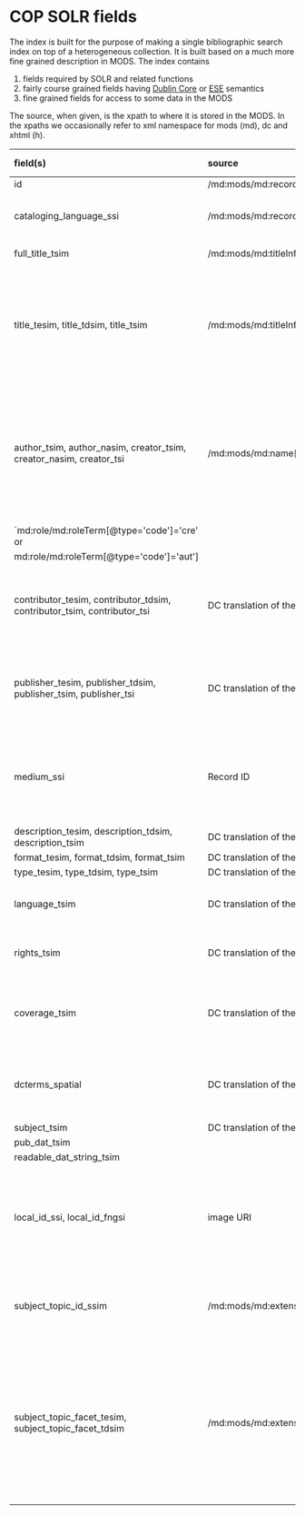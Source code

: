# COP SOLR fields

The index is built for the purpose of making a single bibliographic search index on top of a heterogeneous collection.
It is built based on a much more fine grained description in MODS.
The index contains 

1. fields required by SOLR and related functions
2. fairly course grained fields having  [Dublin Core](http://dublincore.org/documents/dces/) or [ESE](http://pro.europeana.eu/page/ese-documentation) semantics
3. fine grained fields for access to some data in the MODS

The source, when given, is the xpath to where it is stored in the
MODS. In the xpaths we occasionally refer to xml namespace for mods
(md), dc and xhtml (h).

| field(s) | source | value examples | semantics | purpose |
|:---------|:-------|:----------|:--------|:--------|
| id | /md:mods/md:recordInfo/md:recordIdentifier |
| cataloging_language_ssi | /md:mods/md:recordInfo/md:languageOfCataloging/md:languageTerm | 'da' or 'en' | default language for strings in the record ||
| full_title_tsim | /md:mods/md:titleInfo/md:title || All titles concatenated |
| title_tesim, title_tdsim, title_tsim | /md:mods/md:titleInfo/md:title || Lists of all titles in English (tesim), Danish (tdsim) or other languages (tsim), respectively | Isn't used in any clever way |
| author_tsim, author_nasim, creator_tsim, creator_nasim, creator_tsi | /md:mods/md:name[md:role/md:roleTerm[@type='text']='creator' or `|| author and creator are synonymous | nasim is **untokenized** and tsim **tokenized** text. The tsi fields contain the **first** instance of the field in the MODS record |
| `md:role/md:roleTerm[@type='code']='cre' or |
| md:role/md:roleTerm[@type='code']='aut']  |
| contributor_tesim, contributor_tdsim, contributor_tsim, contributor_tsi |  DC translation of the MODS name roles||| the tsi fields contain the **first** instance of the field in the MODS record |
| publisher_tesim, publisher_tdsim, publisher_tsim, publisher_tsi |  DC translation of the MODS  name roles||| the tsi fields contain the **first** instance of the field in the MODS record |
| medium_ssi | Record ID | images, letters, maps, manus, pamphlets, books, editions, categories |
| description_tesim, description_tdsim, description_tsim  | DC translation of the MODS |
| format_tesim, format_tdsim, format_tsim | DC translation of the MODS |
| type_tesim, type_tdsim, type_tsim | DC translation of the MODS |
| language_tsim |  DC translation of the MODS | Usually a RFC 4646 language tag |
| rights_tsim |  DC translation of the MODS | Usually link to the appropriate CC license | 
| coverage_tsim |  DC translation of the MODS | Can be place names, or lat log for aerial photography |
| dcterms_spatial |  DC translation of the MODS | Can be place names, or lat log for aerial photography |
| subject_tsim |  DC translation of the MODS |
| pub_dat_tsim | | Buggy |
| readable_dat_string_tsim | | Buggy |
| local_id_ssi, local_id_fngsi | image URI | ID containing image file name. Use for connecting image to physical instance | 
| subject_topic_id_ssim | /md:mods/md:extension/h:div/h:a/@h:href | The list of IDs of the categories a given resource belong to |
| subject_topic_facet_tesim, subject_topic_facet_tdsim | /md:mods/md:extension/h:div/h:a | The list of names of the categories a given resource belong to. The categories are either in Danish (tdsim) or English (tesim) |

 

 



